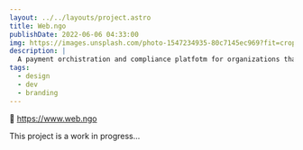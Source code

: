 ```yaml
---
layout: ../../layouts/project.astro
title: Web.ngo
publishDate: 2022-06-06 04:33:00
img: https://images.unsplash.com/photo-1547234935-80c7145ec969?fit=crop&w=1400&h=700&q=75
description: |
  A payment orchistration and compliance platfotm for organizations that accept donations.
tags:
  - design
  - dev
  - branding
---
```


🔗 https://www.web.ngo

This project is a work in progress...
